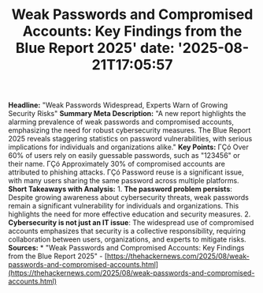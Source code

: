 ﻿---
title: "Weak Passwords and Compromised Accounts: Key Findings from the Blue Report 2025'
date: '2025-08-21T17:05:57"
category: "Markets"
summary: ""
slug: "weak passwords and compromised accounts key findings from th"
source_urls:
  - "https://thehackernews.com/2025/08/weak-passwords-and-compromised-accounts.html"
seo:
  title: "Weak Passwords and Compromised Accounts: Key Findings from the Blue Report 2025 | Hash n Hedge'
  description: '"
  keywords: ["news", "markets", "brief"]
---
**Headline:** "Weak Passwords Widespread, Experts Warn of Growing Security Risks"  **Summary Meta Description:** "A new report highlights the alarming prevalence of weak passwords and compromised accounts, emphasizing the need for robust cybersecurity measures. The Blue Report 2025 reveals staggering statistics on password vulnerabilities, with serious implications for individuals and organizations alike."  **Key Points:**  ΓÇó Over 60% of users rely on easily guessable passwords, such as "123456" or their name. ΓÇó Approximately 30% of compromised accounts are attributed to phishing attacks. ΓÇó Password reuse is a significant issue, with many users sharing the same password across multiple platforms.  **Short Takeaways with Analysis:**  1. **The password problem persists**: Despite growing awareness about cybersecurity threats, weak passwords remain a significant vulnerability for individuals and organizations. This highlights the need for more effective education and security measures. 2. **Cybersecurity is not just an IT issue**: The widespread use of compromised accounts emphasizes that security is a collective responsibility, requiring collaboration between users, organizations, and experts to mitigate risks.  **Sources:** * "Weak Passwords and Compromised Accounts: Key Findings from the Blue Report 2025" - [https://thehackernews.com/2025/08/weak-passwords-and-compromised-accounts.html](https://thehackernews.com/2025/08/weak-passwords-and-compromised-accounts.html) 
